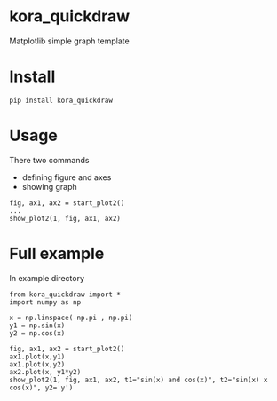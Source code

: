 # kora_quickdraw
Matplotlib simple graph template

# Install
`pip install kora_quickdraw`

# Usage
There two commands
- defining figure and axes
- showing graph

```
fig, ax1, ax2 = start_plot2()
...
show_plot2(1, fig, ax1, ax2)
```
# Full example
In example directory

```
from kora_quickdraw import *
import numpy as np

x = np.linspace(-np.pi , np.pi)
y1 = np.sin(x)
y2 = np.cos(x)

fig, ax1, ax2 = start_plot2()
ax1.plot(x,y1)
ax1.plot(x,y2)
ax2.plot(x, y1*y2)
show_plot2(1, fig, ax1, ax2, t1="sin(x) and cos(x)", t2="sin(x) x cos(x)", y2='y')
```

